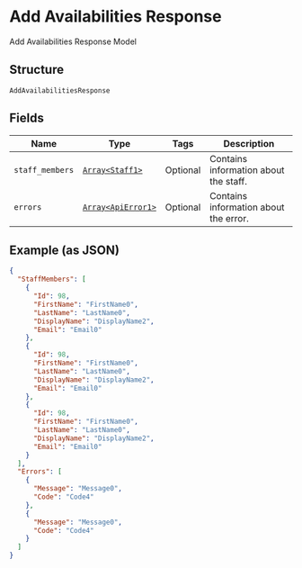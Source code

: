 
# Add Availabilities Response

Add Availabilities Response Model

## Structure

`AddAvailabilitiesResponse`

## Fields

| Name | Type | Tags | Description |
|  --- | --- | --- | --- |
| `staff_members` | [`Array<Staff1>`](../../doc/models/staff-1.md) | Optional | Contains information about the staff. |
| `errors` | [`Array<ApiError1>`](../../doc/models/api-error-1.md) | Optional | Contains information about the error. |

## Example (as JSON)

```json
{
  "StaffMembers": [
    {
      "Id": 98,
      "FirstName": "FirstName0",
      "LastName": "LastName0",
      "DisplayName": "DisplayName2",
      "Email": "Email0"
    },
    {
      "Id": 98,
      "FirstName": "FirstName0",
      "LastName": "LastName0",
      "DisplayName": "DisplayName2",
      "Email": "Email0"
    },
    {
      "Id": 98,
      "FirstName": "FirstName0",
      "LastName": "LastName0",
      "DisplayName": "DisplayName2",
      "Email": "Email0"
    }
  ],
  "Errors": [
    {
      "Message": "Message0",
      "Code": "Code4"
    },
    {
      "Message": "Message0",
      "Code": "Code4"
    }
  ]
}
```


